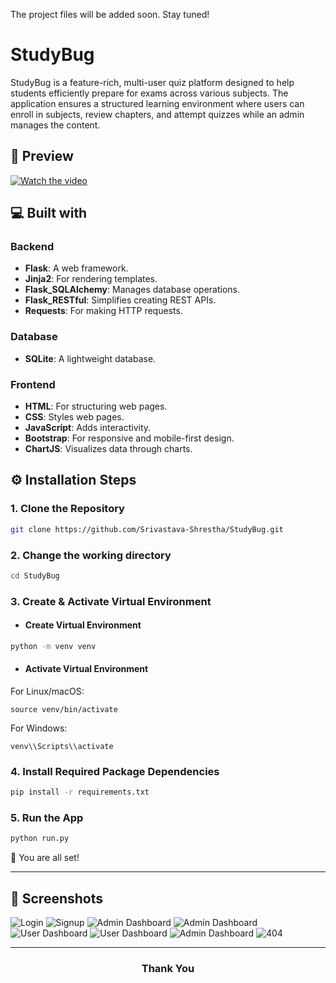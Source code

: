 The project files will be added soon. Stay tuned!

# StudyBug
StudyBug is a feature-rich, multi-user quiz platform designed to help students efficiently prepare for exams across various subjects. The application ensures a structured learning environment where users can enroll in subjects, review chapters, and attempt quizzes while an admin manages the content.


## 🚀 Preview
[![Watch the video](https://github.com/Srivastava-Shrestha/Assets/blob/main/StudyBugCover.png)](https://youtu.be/lq1KsgAVZAI?si=Xo6jDKpvBv8K7N6o)

## 💻 Built with

### Backend
- **Flask**: A web framework.
- **Jinja2**: For rendering templates.
- **Flask_SQLAlchemy**: Manages database operations.
- **Flask_RESTful**: Simplifies creating REST APIs.
- **Requests**: For making HTTP requests.

### Database
- **SQLite**: A lightweight database.

### Frontend
- **HTML**: For structuring web pages.
- **CSS**: Styles web pages.
- **JavaScript**: Adds interactivity.
- **Bootstrap**: For responsive and mobile-first design.
- **ChartJS**: Visualizes data through charts.

## ⚙️ Installation Steps

### 1. Clone the Repository
```bash
git clone https://github.com/Srivastava-Shrestha/StudyBug.git
```
### 2. Change the working directory
```bash
cd StudyBug
```

### 3. Create & Activate Virtual Environment
- #### Create Virtual Environment
  
```bash
python -m venv venv
```

- #### Activate Virtual Environment
For Linux/macOS:
```
source venv/bin/activate
```
For Windows:
```
venv\\Scripts\\activate
```

### 4. Install Required Package Dependencies
```bash
pip install -r requirements.txt
```

### 5. Run the App
```bash
python run.py
```
🌟 You are all set!
<hr>

## 📸 Screenshots
![Login](https://github.com/Srivastava-Shrestha/Assets/blob/main/StudyBug/StudyBug12.png)
![Signup](https://github.com/Srivastava-Shrestha/Assets/blob/main/StudyBug/StudyBug13.png)
![Admin Dashboard](https://github.com/Srivastava-Shrestha/Assets/blob/main/StudyBug/StudyBug1.png)
![Admin Dashboard](https://github.com/Srivastava-Shrestha/Assets/blob/main/StudyBug/StudyBug2.png)
![User Dashboard](https://github.com/Srivastava-Shrestha/Assets/blob/main/StudyBug/StudyBug7.png)
![User Dashboard](https://github.com/Srivastava-Shrestha/Assets/blob/main/StudyBug/StudyBug11.png)
![Admin Dashboard](https://github.com/Srivastava-Shrestha/Assets/blob/main/StudyBug/StudyBug3.png)
![404](https://github.com/Srivastava-Shrestha/Assets/blob/main/StudyBug/StudyBug14.png)





<hr>
<h3 align="center">
Thank You
</h3>
